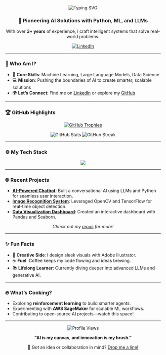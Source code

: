 <div align="center">
  <img src="https://readme-typing-svg.herokuapp.com?font=Fira+Code&size=32&pause=800&color=00FFDD¢er=true&vCenter=true&width=600&lines=Hey+There%2C+I’m+Vignesh!;AI+Dev+%26+Data+Scientist+Extraordinaire" alt="Typing SVG" />
  <h3>🚀 Pioneering AI Solutions with Python, ML, and LLMs</h3>
  <p>With over <strong>3+ years</strong> of experience, I craft intelligent systems that solve real-world problems.</p>
  <a href="https://www.linkedin.com/in/vicky-s-41135319a"><img src="https://img.shields.io/badge/LinkedIn-Connect%20with%20Me-0077B5?style=for-the-badge&logo=linkedin&logoColor=white" alt="LinkedIn"></a>
</div>

---

### 🌟 Who Am I?
- 🧠 **Core Skills**: Machine Learning, Large Language Models, Data Science  
- 💻 **Mission**: Pushing the boundaries of AI to create smarter, scalable solutions  
- 🌍 **Let’s Connect**: Find me on [LinkedIn](https://www.linkedin.com/in/vicky-s-41135319a) or explore my [GitHub](https://github.com/YOUR_USERNAME)  

---

### 🏆 GitHub Highlights
<p align="center">
  <a href="https://github.com/ryo-ma/github-profile-trophy">
    <img src="https://github-profile-trophy.vercel.app/?username=YOUR_USERNAME&theme=onedark&margin-w=15&margin-h=15&no-frame=true&column=6" alt="GitHub Trophies" />
  </a>
</p>
<p align="center">
  <img src="https://github-readme-stats.vercel.app/api?username=YOUR_USERNAME&show_icons=true&theme=radical&hide_border=true" alt="GitHub Stats" />
  <img src="https://github-readme-streak-stats.herokuapp.com/?user=YOUR_USERNAME&theme=radical&hide_border=true" alt="GitHub Streak" />
</p>

---

### ⚙️ My Tech Stack
<p align="center">
  <img src="https://skillicons.dev/icons?i=python,aws,django,flask,docker,git,html,css,js,linux,mysql,opencv,pandas,postman,pytorch,sklearn,seaborn,tensorflow,arduino,c,illustrator&perline=10" />
</p>

---

### 🌐 Recent Projects
- **[AI-Powered Chatbot](#)**: Built a conversational AI using LLMs and Python for seamless user interaction.  
- **[Image Recognition System](#)**: Leveraged OpenCV and TensorFlow for real-time object detection.  
- **[Data Visualization Dashboard](#)**: Created an interactive dashboard with Pandas and Seaborn.  
<p align="center"><em>Check out my <a href="https://github.com/YOUR_USERNAME?tab=repositories">repos</a> for more!</em></p>

---

### ✨ Fun Facts
- 🎨 **Creative Side**: I design sleek visuals with Adobe Illustrator.  
- ☕ **Fuel**: Coffee keeps my code flowing and ideas brewing.  
- 📚 **Lifelong Learner**: Currently diving deeper into advanced LLMs and generative AI.  

---

### 🔥 What’s Cooking?
- Exploring **reinforcement learning** to build smarter agents.  
- Experimenting with **AWS SageMaker** for scalable ML workflows.  
- Contributing to open-source AI projects—watch this space!  

---

<div align="center">
  <img src="https://komarev.com/ghpvc/?username=YOUR_USERNAME&style=flat-square&color=brightgreen" alt="Profile Views" />
  <p><strong>"AI is my canvas, and innovation is my brush."</strong></p>
  <p>💬 Got an idea or collaboration in mind? <a href="mailto:your.email@example.com">Drop me a line!</a></p>
</div>
